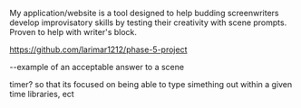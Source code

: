 
My application/website is a tool designed to help budding screenwriters develop improvisatory skills by testing their creativity with scene prompts. Proven to help with writer's block. 

https://github.com/larimar1212/phase-5-project







--example of an acceptable answer to a scene 


timer? so that its focused on being able to type simething out within a given time
libraries, ect